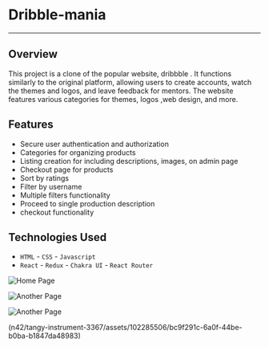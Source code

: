 # Dribble-mania
---

## Overview

This project is a clone of the popular website, dribbble . It functions similarly to the original platform, allowing users to create accounts, watch the themes and logos, and leave feedback for mentors. The website features various categories for themes, logos ,web design, and more.

## Features

- Secure user authentication and authorization
- Categories for organizing products
- Listing creation for  including descriptions, images, on admin page
- Checkout page for products
- Sort by ratings
- Filter by username
- Multiple filters functionality
- Proceed to single production description
- checkout functionality

## Technologies Used

- `HTML` - `CSS` - `Javascript`
- `React` - `Redux` - `Chakra UI` - `React Router`


![Home Page](https://github.com/vsachin42/tangy-instrument-3367/assets/102285506/b119e11c-ab27-493f-83d5-284c9cac33b0)

![Another Page](https://github.com/vsachin42/tangy-instrument-3367/assets/102285506/3fc6aa67-f977-4fa9-8da8-c268b820c922)

![Another Page](https://github.com/vsachin42/tangy-instrument-3367/assets/102285506/6e12abad-dfbb-45e5-8be7-08891b2078fb)

(n42/tangy-instrument-3367/assets/102285506/bc9f291c-6a0f-44be-b0ba-b1847da48983)

